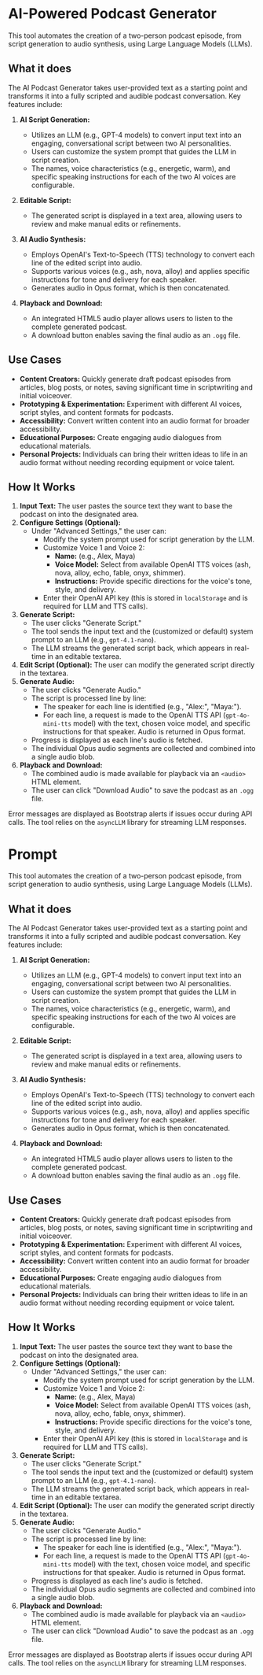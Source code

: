 # AI-Powered Podcast Generator

This tool automates the creation of a two-person podcast episode, from script generation to audio synthesis, using Large Language Models (LLMs).

## What it does

The AI Podcast Generator takes user-provided text as a starting point and transforms it into a fully scripted and audible podcast conversation. Key features include:

1.  **AI Script Generation:**
    *   Utilizes an LLM (e.g., GPT-4 models) to convert input text into an engaging, conversational script between two AI personalities.
    *   Users can customize the system prompt that guides the LLM in script creation.
    *   The names, voice characteristics (e.g., energetic, warm), and specific speaking instructions for each of the two AI voices are configurable.

2.  **Editable Script:**
    *   The generated script is displayed in a text area, allowing users to review and make manual edits or refinements.

3.  **AI Audio Synthesis:**
    *   Employs OpenAI's Text-to-Speech (TTS) technology to convert each line of the edited script into audio.
    *   Supports various voices (e.g., ash, nova, alloy) and applies specific instructions for tone and delivery for each speaker.
    *   Generates audio in Opus format, which is then concatenated.

4.  **Playback and Download:**
    *   An integrated HTML5 audio player allows users to listen to the complete generated podcast.
    *   A download button enables saving the final audio as an `.ogg` file.

## Use Cases

-   **Content Creators:** Quickly generate draft podcast episodes from articles, blog posts, or notes, saving significant time in scriptwriting and initial voiceover.
-   **Prototyping & Experimentation:** Experiment with different AI voices, script styles, and content formats for podcasts.
-   **Accessibility:** Convert written content into an audio format for broader accessibility.
-   **Educational Purposes:** Create engaging audio dialogues from educational materials.
-   **Personal Projects:** Individuals can bring their written ideas to life in an audio format without needing recording equipment or voice talent.

## How It Works

1.  **Input Text:** The user pastes the source text they want to base the podcast on into the designated area.
2.  **Configure Settings (Optional):**
    *   Under "Advanced Settings," the user can:
        *   Modify the system prompt used for script generation by the LLM.
        *   Customize Voice 1 and Voice 2:
            *   **Name:** (e.g., Alex, Maya)
            *   **Voice Model:** Select from available OpenAI TTS voices (ash, nova, alloy, echo, fable, onyx, shimmer).
            *   **Instructions:** Provide specific directions for the voice's tone, style, and delivery.
        *   Enter their OpenAI API key (this is stored in `localStorage` and is required for LLM and TTS calls).
3.  **Generate Script:**
    *   The user clicks "Generate Script."
    *   The tool sends the input text and the (customized or default) system prompt to an LLM (e.g., `gpt-4.1-nano`).
    *   The LLM streams the generated script back, which appears in real-time in an editable textarea.
4.  **Edit Script (Optional):** The user can modify the generated script directly in the textarea.
5.  **Generate Audio:**
    *   The user clicks "Generate Audio."
    *   The script is processed line by line:
        *   The speaker for each line is identified (e.g., "Alex:", "Maya:").
        *   For each line, a request is made to the OpenAI TTS API (`gpt-4o-mini-tts` model) with the text, chosen voice model, and specific instructions for that speaker. Audio is returned in Opus format.
    *   Progress is displayed as each line's audio is fetched.
    *   The individual Opus audio segments are collected and combined into a single audio blob.
6.  **Playback and Download:**
    *   The combined audio is made available for playback via an `<audio>` HTML element.
    *   The user can click "Download Audio" to save the podcast as an `.ogg` file.

Error messages are displayed as Bootstrap alerts if issues occur during API calls. The tool relies on the `asyncLLM` library for streaming LLM responses.

# Prompt

This tool automates the creation of a two-person podcast episode, from script generation to audio synthesis, using Large Language Models (LLMs).

## What it does

The AI Podcast Generator takes user-provided text as a starting point and transforms it into a fully scripted and audible podcast conversation. Key features include:

1.  **AI Script Generation:**
    *   Utilizes an LLM (e.g., GPT-4 models) to convert input text into an engaging, conversational script between two AI personalities.
    *   Users can customize the system prompt that guides the LLM in script creation.
    *   The names, voice characteristics (e.g., energetic, warm), and specific speaking instructions for each of the two AI voices are configurable.

2.  **Editable Script:**
    *   The generated script is displayed in a text area, allowing users to review and make manual edits or refinements.

3.  **AI Audio Synthesis:**
    *   Employs OpenAI's Text-to-Speech (TTS) technology to convert each line of the edited script into audio.
    *   Supports various voices (e.g., ash, nova, alloy) and applies specific instructions for tone and delivery for each speaker.
    *   Generates audio in Opus format, which is then concatenated.

4.  **Playback and Download:**
    *   An integrated HTML5 audio player allows users to listen to the complete generated podcast.
    *   A download button enables saving the final audio as an `.ogg` file.

## Use Cases

-   **Content Creators:** Quickly generate draft podcast episodes from articles, blog posts, or notes, saving significant time in scriptwriting and initial voiceover.
-   **Prototyping & Experimentation:** Experiment with different AI voices, script styles, and content formats for podcasts.
-   **Accessibility:** Convert written content into an audio format for broader accessibility.
-   **Educational Purposes:** Create engaging audio dialogues from educational materials.
-   **Personal Projects:** Individuals can bring their written ideas to life in an audio format without needing recording equipment or voice talent.

## How It Works

1.  **Input Text:** The user pastes the source text they want to base the podcast on into the designated area.
2.  **Configure Settings (Optional):**
    *   Under "Advanced Settings," the user can:
        *   Modify the system prompt used for script generation by the LLM.
        *   Customize Voice 1 and Voice 2:
            *   **Name:** (e.g., Alex, Maya)
            *   **Voice Model:** Select from available OpenAI TTS voices (ash, nova, alloy, echo, fable, onyx, shimmer).
            *   **Instructions:** Provide specific directions for the voice's tone, style, and delivery.
        *   Enter their OpenAI API key (this is stored in `localStorage` and is required for LLM and TTS calls).
3.  **Generate Script:**
    *   The user clicks "Generate Script."
    *   The tool sends the input text and the (customized or default) system prompt to an LLM (e.g., `gpt-4.1-nano`).
    *   The LLM streams the generated script back, which appears in real-time in an editable textarea.
4.  **Edit Script (Optional):** The user can modify the generated script directly in the textarea.
5.  **Generate Audio:**
    *   The user clicks "Generate Audio."
    *   The script is processed line by line:
        *   The speaker for each line is identified (e.g., "Alex:", "Maya:").
        *   For each line, a request is made to the OpenAI TTS API (`gpt-4o-mini-tts` model) with the text, chosen voice model, and specific instructions for that speaker. Audio is returned in Opus format.
    *   Progress is displayed as each line's audio is fetched.
    *   The individual Opus audio segments are collected and combined into a single audio blob.
6.  **Playback and Download:**
    *   The combined audio is made available for playback via an `<audio>` HTML element.
    *   The user can click "Download Audio" to save the podcast as an `.ogg` file.

Error messages are displayed as Bootstrap alerts if issues occur during API calls. The tool relies on the `asyncLLM` library for streaming LLM responses.

